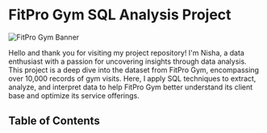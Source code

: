 # FitPro Gym SQL Analysis Project

![FitPro Gym Banner](https://github.com/nishabidla/Fitpro_gym/blob/main/fitpro_gym.png)

Hello and thank you for visiting my project repository! I'm Nisha, a data enthusiast with a passion for uncovering insights through data analysis. This project is a deep dive into the dataset from FitPro Gym, encompassing over 10,000 records of gym visits. Here, I apply SQL techniques to extract, analyze, and interpret data to help FitPro Gym better understand its client base and optimize its service offerings.

## Table of Contents

